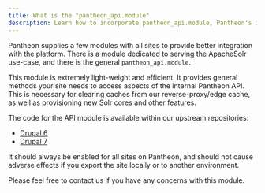 ```yaml
---
title: What is the "pantheon_api.module"
description: Learn how to incorporate pantheon_api.module, Pantheon's internal API modules, on your Drupal sites.
---
```

Pantheon supplies a few modules with all sites to provide better integration with the platform. There is a module dedicated to serving the ApacheSolr use-case, and there is the general `pantheon_api.module`.

This module is extremely light-weight and efficient. It provides general methods your site needs to access aspects of the internal Pantheon API. This is necessary for clearing caches from our reverse-proxy/edge cache, as well as provisioning new Solr cores and other features.

The code for the API module is available within our upstream repositories:

- [Drupal 6](https://github.com/pantheon-systems/drops-6/tree/master/modules/pantheon)
- [Drupal 7](https://github.com/pantheon-systems/drops-7/tree/master/modules/pantheon)

It should always be enabled for all sites on Pantheon, and should not cause adverse effects if you export the site locally or to another environment.

Please feel free to contact us if you have any concerns with this module.
